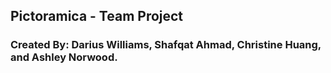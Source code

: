 ## Pictoramica - Team Project

### Created By: Darius Williams, Shafqat Ahmad, Christine Huang, and Ashley Norwood.
